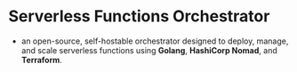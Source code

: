 # Serverless Functions Orchestrator
- an open-source, self-hostable orchestrator designed to deploy, manage, and scale serverless functions using **Golang**, **HashiCorp Nomad**, and **Terraform**.
